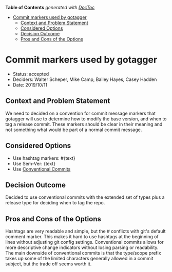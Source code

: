 <!-- markdownlint-disable -->
<!-- START doctoc generated TOC please keep comment here to allow auto update -->
<!-- DON'T EDIT THIS SECTION, INSTEAD RE-RUN doctoc TO UPDATE -->
**Table of Contents**  *generated with [DocToc](https://github.com/thlorenz/doctoc)*

- [Commit markers used by gotagger](#commit-markers-used-by-gotagger)
    - [Context and Problem Statement](#context-and-problem-statement)
    - [Considered Options](#considered-options)
    - [Decision Outcome](#decision-outcome)
    - [Pros and Cons of the Options](#pros-and-cons-of-the-options)

<!-- END doctoc generated TOC please keep comment here to allow auto update -->
<!-- markdownlint-enable -->

# Commit markers used by gotagger

- Status: accepted
- Deciders: Walter Scheper, Mike Camp, Bailey Hayes, Casey Hadden
- Date: 2019/10/11

## Context and Problem Statement

We need to decided on a convention for commit message markers that gotagger will
use to determine how to modify the base version, and when to tag a release
commit. These markers should be clear in their meaning and not something what
would be part of a normal commit message.

## Considered Options

- Use hashtag markers: #{text}
- Use Sem-Ver: {text}
- Use [Conventional Commits](https://www.conventionalcommits.org/en/v1.0.0/)

## Decision Outcome

Decided to use conventional commits with the extended set of types plus a
release type for deciding when to tag the repo.

## Pros and Cons of the Options

Hashtags are very readable and simple, but the # conflicts with git's default
comment marker. This makes it hard to use hashtags at the beginning of lines
without adjusting git config settings. Conventional commits allows for more
descriptive change indicators without losing parsing or readability. The main
downside of conventional commits is that the type/scope prefix takes up some of
the limited characters generally allowed in a commit subject, but the trade off
seems worth it.
